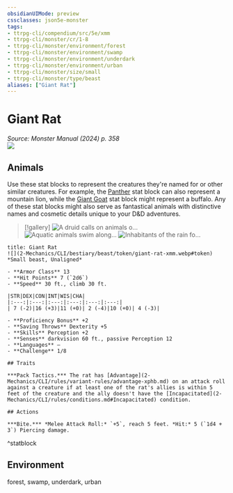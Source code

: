```yaml
---
obsidianUIMode: preview
cssclasses: json5e-monster
tags:
- ttrpg-cli/compendium/src/5e/xmm
- ttrpg-cli/monster/cr/1-8
- ttrpg-cli/monster/environment/forest
- ttrpg-cli/monster/environment/swamp
- ttrpg-cli/monster/environment/underdark
- ttrpg-cli/monster/environment/urban
- ttrpg-cli/monster/size/small
- ttrpg-cli/monster/type/beast
aliases: ["Giant Rat"]
---
```

# Giant Rat
*Source: Monster Manual (2024) p. 358*  
![](2-Mechanics/CLI/bestiary/beast/img/rats.webp#right)

## Animals

Use these stat blocks to represent the creatures they're named for or other similar creatures. For example, the [Panther](2-Mechanics/CLI/bestiary/beast/panther-xmm.md) stat block can also represent a mountain lion, while the [Giant Goat](2-Mechanics/CLI/bestiary/beast/giant-goat-xmm.md) stat block might represent a buffalo. Any of these stat blocks might also serve as fantastical animals with distinctive names and cosmetic details unique to your D&D adventures.

> [!gallery]
![A druid calls on animals o...](2-Mechanics/CLI/bestiary/beast/img/animals-hills-and-mountains.webp "A druid calls on animals of the hills and mountains to aid her cause")
![Aquatic animals swim along...](2-Mechanics/CLI/bestiary/beast/img/animals-aquatic.webp "Aquatic animals swim alongside a druid exploring the sea")
![Inhabitants of the rain fo...](2-Mechanics/CLI/bestiary/beast/img/animals-rainforest.webp "Inhabitants of the rain forest answer a druid's summons")

```ad-statblock
title: Giant Rat
![](2-Mechanics/CLI/bestiary/beast/token/giant-rat-xmm.webp#token)
*Small beast, Unaligned*

- **Armor Class** 13 
- **Hit Points** 7 (`2d6`) 
- **Speed** 30 ft., climb 30 ft.

|STR|DEX|CON|INT|WIS|CHA|
|:---:|:---:|:---:|:---:|:---:|:---:|
| 7 (-2)|16 (+3)|11 (+0)| 2 (-4)|10 (+0)| 4 (-3)|

- **Proficiency Bonus** +2
- **Saving Throws** Dexterity +5
- **Skills** Perception +2
- **Senses** darkvision 60 ft., passive Perception 12
- **Languages** —
- **Challenge** 1/8

## Traits

***Pack Tactics.*** The rat has [Advantage](2-Mechanics/CLI/rules/variant-rules/advantage-xphb.md) on an attack roll against a creature if at least one of the rat's allies is within 5 feet of the creature and the ally doesn't have the [Incapacitated](2-Mechanics/CLI/rules/conditions.md#Incapacitated) condition.

## Actions

***Bite.*** *Melee Attack Roll:* `+5`, reach 5 feet. *Hit:* 5 (`1d4 + 3`) Piercing damage.
```
^statblock

## Environment

forest, swamp, underdark, urban